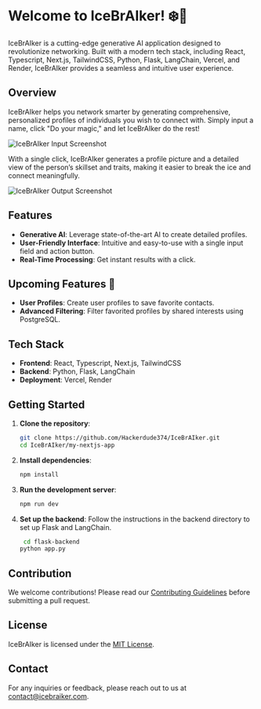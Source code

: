 # Welcome to IceBrAIker! ❄️🤖

IceBrAIker is a cutting-edge generative AI application designed to revolutionize networking. Built with a modern tech stack, including React, Typescript, Next.js, TailwindCSS, Python, Flask, LangChain, Vercel, and Render, IceBrAIker provides a seamless and intuitive user experience.

## Overview

IceBrAIker helps you network smarter by generating comprehensive, personalized profiles of individuals you wish to connect with. Simply input a name, click "Do your magic," and let IceBrAIker do the rest!

![IceBrAIker Input Screenshot](https://github.com/user-attachments/assets/029e5b06-a929-43d1-9b99-bfc9a58d751d)

With a single click, IceBrAIker generates a profile picture and a detailed view of the person’s skillset and traits, making it easier to break the ice and connect meaningfully.

![IceBrAIker Output Screenshot](https://github.com/user-attachments/assets/12a342c7-f738-48a7-9544-8905083deeb8)

## Features

- **Generative AI**: Leverage state-of-the-art AI to create detailed profiles.
- **User-Friendly Interface**: Intuitive and easy-to-use with a single input field and action button.
- **Real-Time Processing**: Get instant results with a click.

## Upcoming Features 🚀

- **User Profiles**: Create user profiles to save favorite contacts.
- **Advanced Filtering**: Filter favorited profiles by shared interests using PostgreSQL.

## Tech Stack

- **Frontend**: React, Typescript, Next.js, TailwindCSS
- **Backend**: Python, Flask, LangChain
- **Deployment**: Vercel, Render

## Getting Started

1. **Clone the repository**:
    ```bash
    git clone https://github.com/Hackerdude374/IceBrAIker.git
    cd IceBrAIker/my-nextjs-app
    ```

2. **Install dependencies**:
    ```bash
    npm install
    ```

3. **Run the development server**:
    ```bash
    npm run dev
    ```

4. **Set up the backend**:
    Follow the instructions in the backend directory to set up Flask and LangChain.
   ```bash
    cd flask-backend
   python app.py
   ```

## Contribution

We welcome contributions! Please read our [Contributing Guidelines](CONTRIBUTING.md) before submitting a pull request.

## License

IceBrAIker is licensed under the [MIT License](LICENSE).

## Contact

For any inquiries or feedback, please reach out to us at [contact@icebraiker.com](mailto:contact@icebraiker.com).
